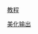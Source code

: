 [教程](https://note.qidong.name/2018/01/pytest-fixture/)

[美化输出](https://www.jianshu.com/p/aa205cf7619e)